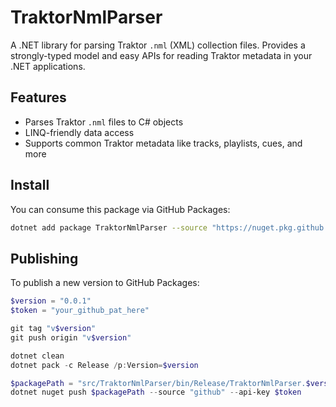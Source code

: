 # TraktorNmlParser

A .NET library for parsing Traktor `.nml` (XML) collection files.
Provides a strongly-typed model and easy APIs for reading Traktor metadata in your .NET applications.

## Features

- Parses Traktor `.nml` files to C# objects
- LINQ-friendly data access
- Supports common Traktor metadata like tracks, playlists, cues, and more

## Install

You can consume this package via GitHub Packages:

```bash
dotnet add package TraktorNmlParser --source "https://nuget.pkg.github.com/toini/index.json"
```

## Publishing

To publish a new version to GitHub Packages:

```powershell
$version = "0.0.1"
$token = "your_github_pat_here"

git tag "v$version"
git push origin "v$version"

dotnet clean
dotnet pack -c Release /p:Version=$version

$packagePath = "src/TraktorNmlParser/bin/Release/TraktorNmlParser.$version.nupkg"
dotnet nuget push $packagePath --source "github" --api-key $token
```
